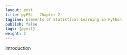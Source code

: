 ```yaml
---
layout: post
title: pyESL - Chapter 2
tagline: Elements of Statistical Learning in Python
publish: false
tags: [pyesl]
weight: 2
---
```


<p>Introduction</p>
